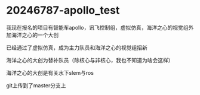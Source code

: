 # 20246787-apollo_test

我现在报名的项目有智能车apollo，讯飞控制组，虚拟仿真，海洋之心的视觉组外加海洋之心的一个大创

已经通过了虚拟仿真，成为主力队员和海洋之心的视觉组招新

海洋之心的大创为替补队员（除核心与非核心，我也不知道为啥会这样）

海洋之心的大创是有关水下slem与ros

git上传到了master分支上
